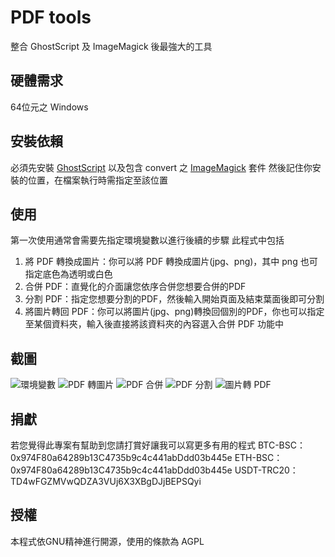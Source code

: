 # PDF tools
整合 GhostScript 及 ImageMagick 後最強大的工具

## 硬體需求
64位元之 Windows

## 安裝依賴
必須先安裝 [GhostScript](https://github.com/ArtifexSoftware/ghostpdl-downloads/releases) 以及包含 convert 之 [ImageMagick](https://imagemagick.org/script/download.php#windows) 套件
然後記住你安裝的位置，在檔案執行時需指定至該位置

## 使用
第一次使用通常會需要先指定環境變數以進行後續的步驟
此程式中包括
1. 將 PDF 轉換成圖片：你可以將 PDF 轉換成圖片(jpg、png)，其中 png 也可指定底色為透明或白色
2. 合併 PDF：直覺化的介面讓您依序合併您想要合併的PDF
3. 分割 PDF：指定您想要分割的PDF，然後輸入開始頁面及結束葉面後即可分割
4. 將圖片轉回 PDF：你可以將圖片(jpg、png)轉換回個別的PDF，你也可以指定至某個資料夾，輸入後直接將該資料夾的內容選入合併 PDF 功能中

## 截圖
![環境變數](https://github.com/mixneko/PDF-tools/assets/12106753/c62f4f6e-5ebf-4b0a-945f-6c5c55914198)
![PDF 轉圖片](https://github.com/mixneko/PDF-tools/assets/12106753/007949b1-b903-40c5-bc3a-ef030d1da184)
![PDF 合併](https://github.com/mixneko/PDF-tools/assets/12106753/116a24d6-4988-464d-9b31-b96718ade71b)
![PDF 分割](https://github.com/mixneko/PDF-tools/assets/12106753/f4ad58f3-9ef7-49a8-a1b5-9e91ecf65746)
![圖片轉 PDF](https://github.com/mixneko/PDF-tools/assets/12106753/871085a8-a86e-4b8f-89b5-1e0624497e3d)

## 捐獻
若您覺得此專案有幫助到您請打賞好讓我可以寫更多有用的程式
BTC-BSC：0x974F80a64289b13C4735b9c4c441abDdd03b445e
ETH-BSC：0x974F80a64289b13C4735b9c4c441abDdd03b445e
USDT-TRC20：TD4wFGZMVwQDZA3VUj6X3XBgDJjBEPSQyi

## 授權
本程式依GNU精神進行開源，使用的條款為 AGPL
